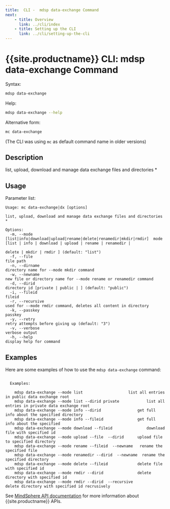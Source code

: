 ```yaml
---
title:  CLI -  mdsp data-exchange Command
next:
    - title: Overview
      link: ../cli/index
    - title: Setting up the CLI
      link: ../cli/setting-up-the-cli
---
```


# {{site.productname}} CLI: mdsp data-exchange Command

Syntax:

```bash
mdsp data-exchange
```

Help:

```bash
mdsp data-exchange --help
```

Alternative form:

```bash
mc data-exchange
```

(The CLI was using `mc` as default command name in older versions)

## Description

list, upload, download and manage data exchange files and directories *

## Usage

Parameter list:

```text
Usage: mc data-exchange|dx [options]

list, upload, download and manage data exchange files and directories *

Options:
  -m, --mode [list|info|download|upload|rename|delete|renamedir|mkdir|rmdir]  mode [list | info | download | upload | rename | renamedir |
                                                                              delete | mkdir | rmdir ] (default: "list")
  -f, --file                                                            file path
  -n, --dirname                                                      directory name for --mode mkdir command
  -w, --newname                                                      new file or directory name for --mode rename or renamedir command
  -d, --dirid                                                          directory id [private | public | ] (default: "public")
  -i, --fileid                                                        fileid
  -r, --recursive                                                             used for --mode rmdir command, deletes all content in directory
  -k, --passkey                                                      passkey
  -y, --retry                                                         retry attempts before giving up (default: "3")
  -v, --verbose                                                               verbose output
  -h, --help                                                                  display help for command

```

## Examples

Here are some examples of how to use the `mdsp data-exchange` command:

```text

  Examples:

    mdsp data-exchange --mode list 					  list all entries in public data exchange root
    mdsp data-exchange --mode list --dirid private 			  list all entries in private data exchange root
    mdsp data-exchange --mode info --dirid  			  get full info about the specified directory
    mdsp data-exchange --mode info --fileid  			  get full info about the specified
    mdsp data-exchange --mode download --fileid  			  download file with specified id
    mdsp data-exchange --mode upload --file  --dirid  	  upload file to specified directory
    mdsp data-exchange --mode rename --fileid  --newname   rename the specified file
    mdsp data-exchange --mode renamedir --dirid  --newname  rename the specified directory
    mdsp data-exchange --mode delete --fileid  			  delete file with specified id
    mdsp data-exchange --mode rmdir --dirid  			  delete directory with specified id
    mdsp data-exchange --mode rmdir --dirid  --recursive 		  delete directory with specified id recrusively

```

See [MindSphere API documentation](https://documentation.mindsphere.io/MindSphere/apis/index.html) for more information about {{site.productname}} APIs.
